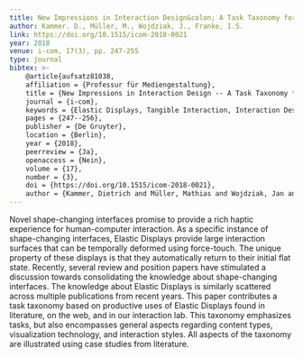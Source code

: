 ```yaml
---
title: New Impressions in Interaction Design&colon; A Task Taxonomy for Elastic Displays
author: Kammer. D., Müller, M., Wojdziak, J., Franke, I.S.
link: https://doi.org/10.1515/icom-2018-0021
year: 2018
venue: i-com, 17(3), pp. 247-255
type: journal
bibtex: >-
    @article{aufsatz81038,
    affiliation = {Professur für Mediengestaltung},
    title = {New Impressions in Interaction Design -- A Task Taxonomy for Elastic Displays},
    journal = {i-com},
    keywords = {Elastic Displays, Tangible Interaction, Interaction Design},
    pages = {247--256},
    publisher = {De Gruyter},
    location = {Berlin},
    year = {2018},
    peerreview = {Ja},
    openaccess = {Nein},
    volume = {17},
    number = {3},
    doi = {https://doi.org/10.1515/icom-2018-0021},
    author = {Kammer, Dietrich and Müller, Mathias and Wojdziak, Jan and Franke, Ingmar S.}}
---
```

Novel shape-changing interfaces promise to provide a rich haptic experience for human-computer interaction. As a specific instance of shape-changing interfaces, Elastic Displays provide large interaction surfaces that can be temporally deformed using force-touch. The unique property of these displays is that they automatically return to their initial flat state. Recently, several review and position papers have stimulated a discussion towards consolidating the knowledge about shape-changing interfaces. The knowledge about Elastic Displays is similarly scattered across multiple publications from recent years. This paper contributes a task taxonomy based on productive uses of Elastic Displays found in literature, on the web, and in our interaction lab. This taxonomy emphasizes tasks, but also encompasses general aspects regarding content types, visualization technology, and interaction styles. All aspects of the taxonomy are illustrated using case studies from literature.
